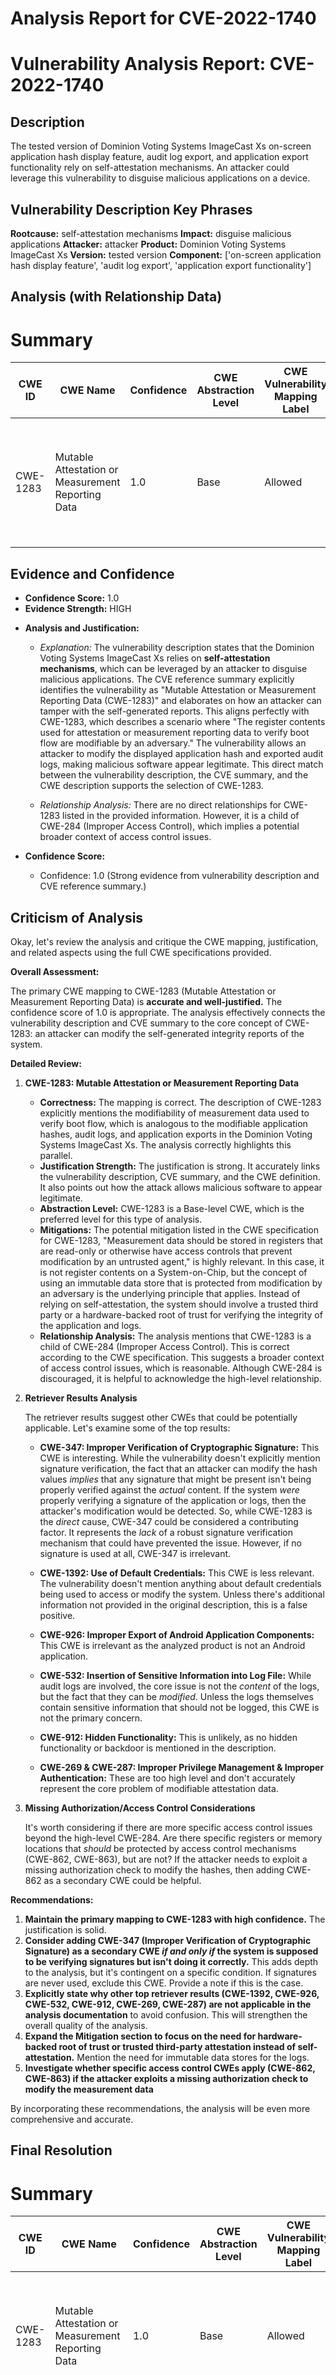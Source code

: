 # Analysis Report for CVE-2022-1740

# Vulnerability Analysis Report: CVE-2022-1740

## Description

The tested version of Dominion Voting Systems ImageCast Xs on-screen application hash display feature, audit log export, and application export functionality rely on self-attestation mechanisms. An attacker could leverage this vulnerability to disguise malicious applications on a device.

## Vulnerability Description Key Phrases

**Rootcause:** self-attestation mechanisms
**Impact:** disguise malicious applications
**Attacker:** attacker
**Product:** Dominion Voting Systems ImageCast Xs
**Version:** tested version
**Component:** ['on-screen application hash display feature', 'audit log export', 'application export functionality']

## Analysis (with Relationship Data)

# Summary
| CWE ID | CWE Name | Confidence | CWE Abstraction Level | CWE Vulnerability Mapping Label | CWE-Vulnerability Mapping Notes |
|---|---|---|---|---|---|
| CWE-1283 | Mutable Attestation or Measurement Reporting Data | 1.0 | Base | Allowed | Primary CWE: The device's self-attestation mechanisms are modifiable by an attacker. |

## Evidence and Confidence

*   **Confidence Score:** 1.0
*   **Evidence Strength:** HIGH

- **Analysis and Justification:**
  - *Explanation:* The vulnerability description states that the Dominion Voting Systems ImageCast Xs relies on **self-attestation mechanisms**, which can be leveraged by an attacker to disguise malicious applications. The CVE reference summary explicitly identifies the vulnerability as "Mutable Attestation or Measurement Reporting Data (CWE-1283)" and elaborates on how an attacker can tamper with the self-generated reports. This aligns perfectly with CWE-1283, which describes a scenario where "The register contents used for attestation or measurement reporting data to verify boot flow are modifiable by an adversary." The vulnerability allows an attacker to modify the displayed application hash and exported audit logs, making malicious software appear legitimate. This direct match between the vulnerability description, the CVE summary, and the CWE description supports the selection of CWE-1283.
  
  - *Relationship Analysis:* There are no direct relationships for CWE-1283 listed in the provided information. However, it is a child of CWE-284 (Improper Access Control), which implies a potential broader context of access control issues.

- **Confidence Score:**
  - Confidence: 1.0 (Strong evidence from vulnerability description and CVE reference summary.)

## Criticism of Analysis

Okay, let's review the analysis and critique the CWE mapping, justification, and related aspects using the full CWE specifications provided.

**Overall Assessment:**

The primary CWE mapping to CWE-1283 (Mutable Attestation or Measurement Reporting Data) is **accurate and well-justified.** The confidence score of 1.0 is appropriate. The analysis effectively connects the vulnerability description and CVE summary to the core concept of CWE-1283: an attacker can modify the self-generated integrity reports of the system.

**Detailed Review:**

1.  **CWE-1283: Mutable Attestation or Measurement Reporting Data**

    *   **Correctness:**  The mapping is correct.  The description of CWE-1283 explicitly mentions the modifiability of measurement data used to verify boot flow, which is analogous to the modifiable application hashes, audit logs, and application exports in the Dominion Voting Systems ImageCast Xs.  The analysis correctly highlights this parallel.
    *   **Justification Strength:** The justification is strong.  It accurately links the vulnerability description, CVE summary, and the CWE definition.  It also points out how the attack allows malicious software to appear legitimate.
    *   **Abstraction Level:** CWE-1283 is a Base-level CWE, which is the preferred level for this type of analysis.
    *   **Mitigations:** The potential mitigation listed in the CWE specification for CWE-1283, "Measurement data should be stored in registers that are read-only or otherwise have access controls that prevent modification by an untrusted agent," is highly relevant. In this case, it is not register contents on a System-on-Chip, but the concept of using an immutable data store that is protected from modification by an adversary is the underlying principle that applies. Instead of relying on self-attestation, the system should involve a trusted third party or a hardware-backed root of trust for verifying the integrity of the application and logs.
    *   **Relationship Analysis:** The analysis mentions that CWE-1283 is a child of CWE-284 (Improper Access Control). This is correct according to the CWE specification. This suggests a broader context of access control issues, which is reasonable. Although CWE-284 is discouraged, it is helpful to acknowledge the high-level relationship.

2.  **Retriever Results Analysis**

    The retriever results suggest other CWEs that could be potentially applicable. Let's examine some of the top results:

    *   **CWE-347: Improper Verification of Cryptographic Signature:** This CWE is interesting. While the vulnerability doesn't explicitly mention signature verification, the fact that an attacker can modify the hash values *implies* that any signature that might be present isn't being properly verified against the *actual* content. If the system *were* properly verifying a signature of the application or logs, then the attacker's modification would be detected. So, while CWE-1283 is the *direct* cause, CWE-347 could be considered a contributing factor. It represents the *lack* of a robust signature verification mechanism that could have prevented the issue. However, if no signature is used at all, CWE-347 is irrelevant.

    *   **CWE-1392: Use of Default Credentials:** This CWE is less relevant. The vulnerability doesn't mention anything about default credentials being used to access or modify the system. Unless there's additional information not provided in the original description, this is a false positive.

    *   **CWE-926: Improper Export of Android Application Components:** This CWE is irrelevant as the analyzed product is not an Android application.

    *   **CWE-532: Insertion of Sensitive Information into Log File:** While audit logs are involved, the core issue is not the *content* of the logs, but the fact that they can be *modified*.  Unless the logs themselves contain sensitive information that should not be logged, this CWE is not the primary concern.

    *   **CWE-912: Hidden Functionality:** This is unlikely, as no hidden functionality or backdoor is mentioned in the description.

    *   **CWE-269 & CWE-287: Improper Privilege Management & Improper Authentication:** These are too high level and don't accurately represent the core problem of modifiable attestation data.

3. **Missing Authorization/Access Control Considerations**

    It's worth considering if there are more specific access control issues beyond the high-level CWE-284. Are there specific registers or memory locations that *should* be protected by access control mechanisms (CWE-862, CWE-863), but are not? If the attacker needs to exploit a missing authorization check to modify the hashes, then adding CWE-862 as a secondary CWE could be helpful.

**Recommendations:**

1.  **Maintain the primary mapping to CWE-1283 with high confidence.**  The justification is solid.
2.  **Consider adding CWE-347 (Improper Verification of Cryptographic Signature) as a secondary CWE *if and only if* the system is supposed to be verifying signatures but isn't doing it correctly.**  This adds depth to the analysis, but it's contingent on a specific condition.  If signatures are never used, exclude this CWE. Provide a note if this is the case.
3.  **Explicitly state why other top retriever results (CWE-1392, CWE-926, CWE-532, CWE-912, CWE-269, CWE-287) are not applicable in the analysis documentation** to avoid confusion. This will strengthen the overall quality of the analysis.
4.  **Expand the Mitigation section to focus on the need for hardware-backed root of trust or trusted third-party attestation instead of self-attestation.** Mention the need for immutable data stores for the logs.
5. **Investigate whether specific access control CWEs apply (CWE-862, CWE-863) if the attacker exploits a missing authorization check to modify the measurement data**

By incorporating these recommendations, the analysis will be even more comprehensive and accurate.

## Final Resolution

# Summary
| CWE ID | CWE Name | Confidence | CWE Abstraction Level | CWE Vulnerability Mapping Label | CWE-Vulnerability Mapping Notes |
|---|---|---|---|---|---|
| CWE-1283 | Mutable Attestation or Measurement Reporting Data | 1.0 | Base | Allowed | Primary CWE: The device's self-attestation mechanisms are modifiable by an attacker. |
| CWE-347 | Improper Verification of Cryptographic Signature | 0.5 | Base | Allowed | Secondary CWE: The system may not be properly verifying signatures, which could have prevented the vulnerability. Only applicable if signatures are expected. |

## Evidence and Confidence

*   **Confidence Score:** 0.9
*   **Evidence Strength:** MEDIUM

## Relationship Analysis
The primary CWE, CWE-1283 (**Mutable Attestation or Measurement Reporting Data**), is a base-level CWE, which is ideal for root cause analysis. It has a parent relationship to CWE-284 (**Improper Access Control**), indicating a broader context of access control issues. The secondary CWE, CWE-347 (**Improper Verification of Cryptographic Signature**), represents a missing security control that could have prevented the vulnerability. There are no direct relationships between CWE-1283 and CWE-347, but CWE-347 highlights the absence of a proper signature verification mechanism.

```mermaid
graph TD
    cwe1283["CWE-1283: Mutable Attestation or Measurement Reporting Data"]
    cwe284["CWE-284: Improper Access Control"]
    cwe347["CWE-347: Improper Verification of Cryptographic Signature"]
    
    cwe1283 -->|CHILDOF| cwe284
    
    classDef primary fill:#f96,stroke:#333,stroke-width:2px
    classDef secondary fill:#69f,stroke:#333
    classDef tertiary fill:#9e9,stroke:#333
    class cwe1283 primary
    class cwe347 secondary
    class cwe284 tertiary
```

## Vulnerability Chain
The vulnerability chain starts with the **ROOTCAUSE**: a lack of proper protection for attestation data. This leads to the **WEAKNESS**: CWE-1283 (**Mutable Attestation or Measurement Reporting Data**), where an attacker can modify the reported hash values. This modification allows the attacker to disguise malicious applications. If a signature were expected, then the **WEAKNESS** CWE-347 (**Improper Verification of Cryptographic Signature**) contributes to the vulnerability by not detecting the modified data. The final impact is that the system trusts modified and potentially malicious applications.

## Summary of Analysis
The initial analysis correctly identified CWE-1283 (**Mutable Attestation or Measurement Reporting Data**) as the primary **WEAKNESS**. The criticism suggested adding CWE-347 (**Improper Verification of Cryptographic Signature**) as a secondary CWE, which is reasonable if the system is supposed to use signatures. The analysis has been updated to reflect this conditional inclusion of CWE-347. The selection of CWE-1283 is justified by the vulnerability description, which explicitly states that the self-attestation mechanisms are modifiable.

The decision to include CWE-347 is based on the *potential* lack of signature verification. If signatures are not used at all, then CWE-347 is not applicable. The confidence score for CWE-347 is lower (0.5) to reflect this uncertainty.

The selected CWEs are at the optimal level of specificity. CWE-1283 is a base-level CWE, which is preferred for root cause analysis. Alternative CWEs suggested by the retriever, such as CWE-1392 (**Use of Default Credentials**) and CWE-532 (**Insertion of Sensitive Information into Log File**), are not applicable based on the available evidence. CWE-1283 directly addresses the **ROOTCAUSE**: the ability to modify attestation data.



*Report generated on 2025-03-17 03:51:17*
